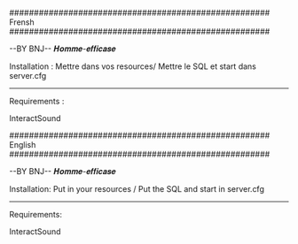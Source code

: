 #####################################################
                      Frensh
#####################################################

--BY BNJ-- 𝑯𝒐𝒎𝒎𝒆-𝒆𝒇𝒇𝒊𝒄𝒂𝒔𝒆

Installation : Mettre dans vos resources/ Mettre le SQL et start dans server.cfg
________________________________________________________________________________

Requirements :

InteractSound


#####################################################
                      English
#####################################################

--BY BNJ-- 𝑯𝒐𝒎𝒎𝒆-𝒆𝒇𝒇𝒊𝒄𝒂𝒔𝒆

Installation: Put in your resources / Put the SQL and start in server.cfg
________________________________________________________________________________

Requirements:

InteractSound
